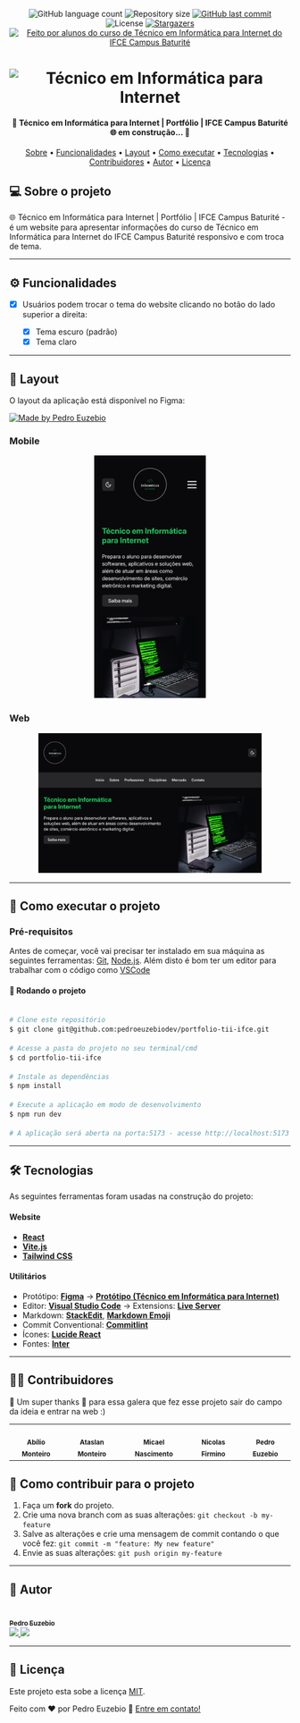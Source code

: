 <p align="center">
  <img alt="GitHub language count" src="https://img.shields.io/github/languages/count/pedroeuzebiodev/portfolio-tii-ifce?color=3b82f6" />

  <img alt="Repository size" src="https://img.shields.io/github/repo-size/pedroeuzebiodev/portfolio-tii-ifce" />

  <a href="https://github.com/pedroeuzebiodev/portfolio-tii-ifce/commits/master">
    <img alt="GitHub last commit" src="https://img.shields.io/github/last-commit/pedroeuzebiodev/portfolio-tii-ifce" />
  </a>

   <img alt="License" src="https://img.shields.io/badge/license-MIT-brightgreen" />

   <a href="https://github.com/pedroeuzebiodev/portfolio-tii-ifce/stargazers">
    <img alt="Stargazers" src="https://img.shields.io/github/stars/pedroeuzebiodev/portfolio-tii-ifce?style=social" />
  </a>

  <a href="https://pedroeuzebiodev.github.io/portfolio-tii-ifce">
    <img alt="Feito por alunos do curso de Técnico em Informática para Internet do IFCE Campus Baturité" src="https://img.shields.io/badge/feito%20por-alunos%20do%20curso%20de%20Técnico%20em%20Informática%20para%20Internet-3b82f6" />
  </a>
</p>

<h1 align="center">
  <img alt="Técnico em Informática para Internet" title="Técnico em Informática para Internet" src="https://i.imgur.com/7vWrkg9.png" />
</h1>

<h4 align="center">
 🚧  Técnico em Informática para Internet | Portfólio | IFCE Campus Baturité 🌐 em construção... 🚧
</h4>

<p align="center">
 <a href="#-sobre-o-projeto">Sobre</a> •
 <a href="#-funcionalidades">Funcionalidades</a> •
 <a href="#-layout">Layout</a> • 
 <a href="#-como-executar-o-projeto">Como executar</a> • 
 <a href="#-tecnologias">Tecnologias</a> • 
 <a href="#-contribuidores">Contribuidores</a> • 
 <a href="#-autor">Autor</a> • 
 <a href="#user-content--licença">Licença</a>
</p>

## 💻 Sobre o projeto

🌐 Técnico em Informática para Internet | Portfólio | IFCE Campus Baturité - é um website para apresentar informações do curso de Técnico em Informática para Internet do IFCE Campus Baturité responsivo e com troca de tema.

---

## ⚙️ Funcionalidades

- [x] Usuários podem trocar o tema do website clicando no botão do lado superior a direita:

  - [x] Tema escuro (padrão)
  - [x] Tema claro

---

## 🎨 Layout

O layout da aplicação está disponível no Figma:

<a href="https://www.figma.com/design/xwKuFEyzOxiLlq26qTcPXC/Inform%C3%A1tica-para-Internet-%7C-Portf%C3%B3lio-%7C-IFCE-Campus-Baturit%C3%A9?node-id=0-1&t=3VB7NJccf0yE7fmw-1">
  <img alt="Made by Pedro Euzebio" src="https://img.shields.io/badge/Acessar%20Layout%20-Figma-%2304D361">
</a>

### Mobile

<p align="center">
  <img alt="Técnico em Informática para Internet | Portfólio | IFCE Campus Baturité" title="Técnico em Informática para Internet | Portfólio | IFCE Campus Baturité" src="./.github/preview-mobile.png" width="200px">
</p>

### Web

<p align="center">
  <img alt="Técnico em Informática para Internet | Portfólio | IFCE Campus Baturité" title="Técnico em Informática para Internet | Portfólio | IFCE Campus Baturité" src="./.github/preview-web.png" width="400px">
</p>

---

## 🚀 Como executar o projeto

### Pré-requisitos

Antes de começar, você vai precisar ter instalado em sua máquina as seguintes ferramentas: [Git](https://git-scm.com), [Node.js](https://nodejs.org/en/). Além disto é bom ter um editor para trabalhar com o código como [VSCode](https://code.visualstudio.com/)

#### 🧭 Rodando o projeto

```bash

# Clone este repositório
$ git clone git@github.com:pedroeuzebiodev/portfolio-tii-ifce.git

# Acesse a pasta do projeto no seu terminal/cmd
$ cd portfolio-tii-ifce

# Instale as dependências
$ npm install

# Execute a aplicação em modo de desenvolvimento
$ npm run dev

# A aplicação será aberta na porta:5173 - acesse http://localhost:5173

```

---

## 🛠 Tecnologias

As seguintes ferramentas foram usadas na construção do projeto:

#### **Website**

- **[React](https://react.dev)**
- **[Vite.js](https://vite.dev)**
- **[Tailwind CSS](https://tailwindcss.com)**

#### **Utilitários**

- Protótipo: **[Figma](https://www.figma.com/)** → **[Protótipo (Técnico em Informática para Internet)](https://www.figma.com/design/xwKuFEyzOxiLlq26qTcPXC/Inform%C3%A1tica-para-Internet-%7C-Portf%C3%B3lio-%7C-IFCE-Campus-Baturit%C3%A9?node-id=0-1&t=3VB7NJccf0yE7fmw-1)**
- Editor: **[Visual Studio Code](https://code.visualstudio.com/)** → Extensions: **[Live Server](https://marketplace.visualstudio.com/items?itemName=ritwickdey.LiveServer)**
- Markdown: **[StackEdit](https://stackedit.io/)**, **[Markdown Emoji](https://gist.github.com/rxaviers/7360908)**
- Commit Conventional: **[Commitlint](https://github.com/conventional-changelog/commitlint)**
- Ícones: **[Lucide React](https://lucide.dev)**
- Fontes: **[Inter](https://fonts.google.com/specimen/Inter)**

---

## 👨‍💻 Contribuidores

💜 Um super thanks 👏 para essa galera que fez esse projeto sair do campo da ideia e entrar na web :)

<table>
  <tr>
    <td align="center">
      <a href="https://github.com/Abilio-Monteiro">
        <img style="border-radius: 50%;" src="https://github.com/Abilio-Monteiro.png" width="100px;" alt=""/>
        <br />
        <sub>
          <b>Abílio Monteiro</b>
        </sub>
      </a>
    </td>
    <td align="center">
      <a href="https://github.com/ataslanmonteiro">
        <img style="border-radius: 50%;" src="https://github.com/ataslanmonteiro.png" width="100px;" alt=""/>
        <br />
        <sub>
          <b>Ataslan Monteiro</b>
        </sub>
      </a>
    </td>
    <td align="center">
      <a href="https://github.com/Micaelxp">
        <img style="border-radius: 50%;" src="https://github.com/Micaelxp.png" width="100px;" alt=""/>
        <br />
        <sub>
          <b>Micael Nascimento</b>
        </sub>
      </a>
    </td>
    <td align="center">
      <a href="https://github.com/NicolasFirmino10">
        <img style="border-radius: 50%;" src="https://github.com/NicolasFirmino10.png" width="100px;" alt=""/>
        <br />
        <sub>
          <b>Nicolas Firmino</b>
        </sub>
      </a>
    </td>
    <td align="center">
      <a href="https://github.com/pedroeuzebiodev">
        <img style="border-radius: 50%;" src="https://i.imgur.com/uieVTmO.png" width="100px;" alt=""/>
        <br />
        <sub>
          <b>Pedro Euzebio</b>
        </sub>
      </a>
    </td>
  </tr>
</table>

## 💪 Como contribuir para o projeto

1. Faça um **fork** do projeto.
2. Crie uma nova branch com as suas alterações: `git checkout -b my-feature`
3. Salve as alterações e crie uma mensagem de commit contando o que você fez: `git commit -m "feature: My new feature"`
4. Envie as suas alterações: `git push origin my-feature`

---

## 🦸 Autor

<a href="https://www.linkedin.com/in/pedroeuzebio">
  <img style="border-radius: 50%;" src="https://i.imgur.com/uieVTmO.png" width="100px;" alt="" />

  <br />

  <sub>
    <b>Pedro Euzebio</b>
  </sub>
</a>

<br>

<a href="mailto:pedroeuzebio.contato@gmail.com" class="contato">
  <img src="https://img.shields.io/badge/Gmail-D14836?style=plastic&logo=gmail&logoColor=white" />
</a>

<a href="https://www.linkedin.com/in/pedroeuzebio" class="contato">
  <img src="https://img.shields.io/badge/linkedin-%230077B5.svg?style=plastic&logo=linkedin&logoColor=white" />
</a>

---

## 📝 Licença

Este projeto esta sobe a licença [MIT](./LICENSE).

Feito com ❤️ por Pedro Euzebio 👋 [Entre em contato!](https://www.linkedin.com/in/pedroeuzebio)
